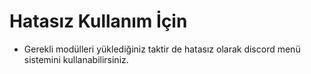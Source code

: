 # Hatasız Kullanım İçin

- Gerekli modülleri yüklediğiniz taktir de hatasız olarak discord menü sistemini kullanabilirsiniz.
